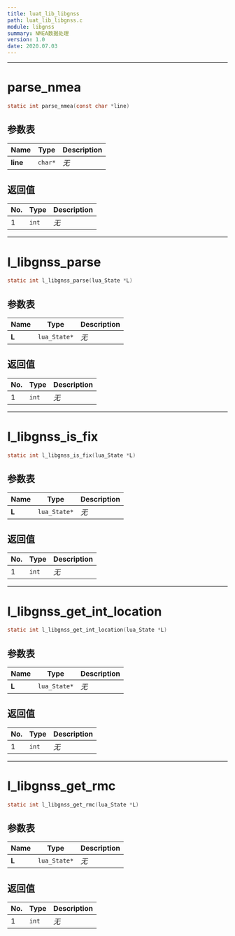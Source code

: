 ```yaml
---
title: luat_lib_libgnss
path: luat_lib_libgnss.c
module: libgnss
summary: NMEA数据处理
version: 1.0
date: 2020.07.03
---
```

--------------------------------------------------
# parse_nmea

```c
static int parse_nmea(const char *line)
```


## 参数表

Name | Type | Description
-----|------|--------------
**line**|`char*`| *无*

## 返回值

No. | Type | Description
----|------|--------------
1 |`int`| *无*


--------------------------------------------------
# l_libgnss_parse

```c
static int l_libgnss_parse(lua_State *L)
```


## 参数表

Name | Type | Description
-----|------|--------------
**L**|`lua_State*`| *无*

## 返回值

No. | Type | Description
----|------|--------------
1 |`int`| *无*


--------------------------------------------------
# l_libgnss_is_fix

```c
static int l_libgnss_is_fix(lua_State *L)
```


## 参数表

Name | Type | Description
-----|------|--------------
**L**|`lua_State*`| *无*

## 返回值

No. | Type | Description
----|------|--------------
1 |`int`| *无*


--------------------------------------------------
# l_libgnss_get_int_location

```c
static int l_libgnss_get_int_location(lua_State *L)
```


## 参数表

Name | Type | Description
-----|------|--------------
**L**|`lua_State*`| *无*

## 返回值

No. | Type | Description
----|------|--------------
1 |`int`| *无*


--------------------------------------------------
# l_libgnss_get_rmc

```c
static int l_libgnss_get_rmc(lua_State *L)
```


## 参数表

Name | Type | Description
-----|------|--------------
**L**|`lua_State*`| *无*

## 返回值

No. | Type | Description
----|------|--------------
1 |`int`| *无*


